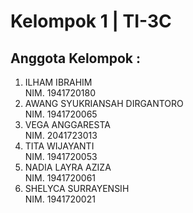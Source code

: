 # Kelompok 1 | TI-3C
## Anggota Kelompok :
<ol>
<li>ILHAM IBRAHIM
<br />NIM. 1941720180</li>
<li>AWANG SYUKRIANSAH DIRGANTORO
<br />NIM. 1941720065</li>
<li>VEGA ANGGARESTA
<br />NIM. 2041723013</li>
<li>TITA WIJAYANTI 
<br />NIM. 1941720053</li>
<li>NADIA LAYRA AZIZA 
<br />NIM. 1941720061</li>
<li>SHELYCA SURRAYENSIH 
<br />NIM. 1941720021</li>
</ol>
